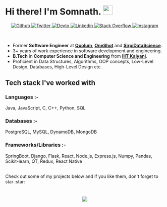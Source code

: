 # Hi there! I'm Somnath. <img src="https://raw.githubusercontent.com/iampavangandhi/iampavangandhi/master/gifs/Hi.gif" width="30px">

<div align="center">
  <a href="https://github.com/WizArdZ3658" target="_blank">
    <img src="https://img.shields.io/badge/-GitHub-AD5C51?style=flat-square&logo=GitHub&logoColor=white" alt="Github" />
  </a>
  <a href="https://twitter.com/wingman__7" target="_blank">
    <img src="https://img.shields.io/badge/-Twitter-1DA1F2?style=flat-square&logo=Twitter&logoColor=white" alt="Twitter" />
  </a>
  <a href="https://dev.to/wizardz3658" target="_blank">
    <img src="https://img.shields.io/badge/-Dev.to-230809?style=flat-square&logo=Dev.to&logoColor=white" alt="Devto" />
  </a>
  <a href="https://www.linkedin.com/in/wingman7" target="_blank">
    <img src="https://img.shields.io/badge/-LinkedIn-0077B5?style=flat-square&logo=Linkedin&logoColor=white" alt="Linkedin" />
  </a>
  <a href="https://stackoverflow.com/users/9582533/wingman-7" target="_blank">
<!--     <img src=https://img.shields.io/badge/-Stack%20Overflow-FE7A16?style=for-the-badge&logo=Stack-Overflow&logoColor=white alt="Stack Overflow" style="margin-bottom: 5px;" /> -->
    <img src="https://img.shields.io/badge/-Stack%20Overflow-FE7A16?style=flat-square&logo=Stack-Overflow&logoColor=white" alt="Stack Overflow" />
  </a>
  <a href="https://www.instagram.com/wingman__7" target="_blank">
    <img src="https://img.shields.io/badge/-Instagram-3f729b?style=flat-square&logo=Instagram&logoColor=white" alt="Instagram" />
  </a>  
</div>  

<br/>

## 
- Former **Software Engineer** at **[Quolum](https://quolum.com/)**, **[OneShot](https://www.oneshot.ai)** and **[SirpiDataScience](https://www.sirpi.io)**.
- 3+ years of work experience in software development and engineering.
- **B.Tech** in **Computer Science and Engineering** from **[IIIT Kalyani](http://iiitkalyani.ac.in/)**.
- Proficient in Data Structures, Algorithms, OOP concepts, Low-Level Design, Databases, High-Level Design etc.

## Tech stack I've worked with
### Languages :-
Java, JavaScript, C, C++, Python, SQL

### Databases :-
PostgreSQL, MySQL, DynamoDB, MongoDB

### Frameworks/Libraries :-
SpringBoot, Django, Flask, React, Node.js, Express.js, Numpy, Pandas, Scikit-learn, QT, Redux, React Native

<br/>
Check out some of my projects below and if you like them, don't forget to star :star:

<br/>

#

<div align="center">
  <img src="https://komarev.com/ghpvc/?username=WizArdZ3658&color=blueviolet&style=flat&label=PROFILE+VIEWS" align="center" />
</div>  
